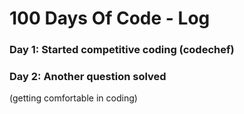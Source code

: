 # 100 Days Of Code - Log

### Day 1: Started competitive coding (codechef)

### Day 2: Another question solved
(getting comfortable in coding)
